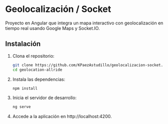 ﻿# Geolocalización / Socket

Proyecto en Angular que integra un mapa interactivo con geolocalización en tiempo real usando Google Maps y Socket.IO. 

## Instalación

1. Clona el repositorio:

   ```bash
   git clone https://github.com/KPaezAstudillo/geolocalizacion-socket.git
   cd geolocation-allride

2. Instala las dependencias:
   
    ```bash
    npm install

3. Inicia el servidor de desarrollo:

    ```bash
    ng serve

4. Accede a la aplicación en http://localhost:4200.
